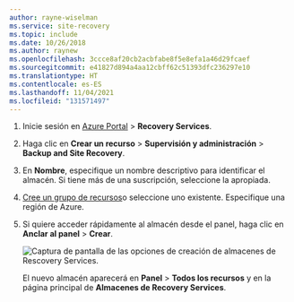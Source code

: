 ```yaml
---
author: rayne-wiselman
ms.service: site-recovery
ms.topic: include
ms.date: 10/26/2018
ms.author: raynew
ms.openlocfilehash: 3ccce8af20cb2acbfabe8f5e8efa1a46d29fcaef
ms.sourcegitcommit: e41827d894a4aa12cbff62c51393dfc236297e10
ms.translationtype: HT
ms.contentlocale: es-ES
ms.lasthandoff: 11/04/2021
ms.locfileid: "131571497"
---
```

1. Inicie sesión en [Azure Portal](https://portal.azure.com) > **Recovery Services**.
2. Haga clic en **Crear un recurso** > **Supervisión y administración** > **Backup and Site Recovery**.
3. En **Nombre**, especifique un nombre descriptivo para identificar el almacén. Si tiene más de una suscripción, seleccione la apropiada.
4. [Cree un grupo de recursos](../articles/azure-resource-manager/templates/deploy-portal.md)o seleccione uno existente. Especifique una región de Azure. 
5. Si quiere acceder rápidamente al almacén desde el panel, haga clic en **Anclar al panel** > **Crear**.

   ![Captura de pantalla de las opciones de creación de almacenes de Rescovery Services.](./media/site-recovery-create-vault/new-vault-settings.png)

   El nuevo almacén aparecerá en **Panel** > **Todos los recursos** y en la página principal de **Almacenes de Recovery Services**.
